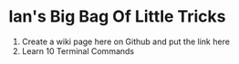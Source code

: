 # Ian's Big Bag Of Little Tricks
1. Create a wiki page here on Github and put the link here
1. Learn 10 Terminal Commands
